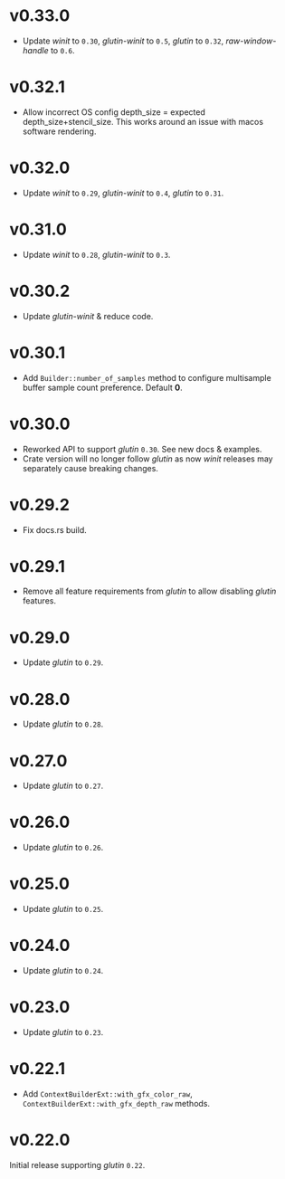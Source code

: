 # v0.33.0
* Update _winit_ to `0.30`, _glutin-winit_ to `0.5`, _glutin_ to `0.32`, _raw-window-handle_ to `0.6`.

# v0.32.1
* Allow incorrect OS config depth_size = expected depth_size+stencil_size.
  This works around an issue with macos software rendering.

# v0.32.0
* Update _winit_ to `0.29`, _glutin-winit_ to `0.4`, _glutin_ to `0.31`.

# v0.31.0
* Update _winit_ to `0.28`, _glutin-winit_ to `0.3`.

# v0.30.2
* Update _glutin-winit_ & reduce code.

# v0.30.1
* Add `Builder::number_of_samples` method to configure multisample buffer sample count preference. Default **0**.

# v0.30.0
* Reworked API to support _glutin_ `0.30`. See new docs & examples.
* Crate version will no longer follow _glutin_ as now _winit_ releases may separately cause breaking changes.

# v0.29.2
* Fix docs.rs build.

# v0.29.1
* Remove all feature requirements from _glutin_ to allow disabling _glutin_ features.

# v0.29.0
* Update _glutin_ to `0.29`.

# v0.28.0
* Update _glutin_ to `0.28`.

# v0.27.0
* Update _glutin_ to `0.27`.

# v0.26.0
* Update _glutin_ to `0.26`.

# v0.25.0
* Update _glutin_ to `0.25`.

# v0.24.0
* Update _glutin_ to `0.24`.

# v0.23.0
* Update _glutin_ to `0.23`.

# v0.22.1
* Add `ContextBuilderExt::with_gfx_color_raw`, `ContextBuilderExt::with_gfx_depth_raw` methods.

# v0.22.0
Initial release supporting _glutin_ `0.22`.
